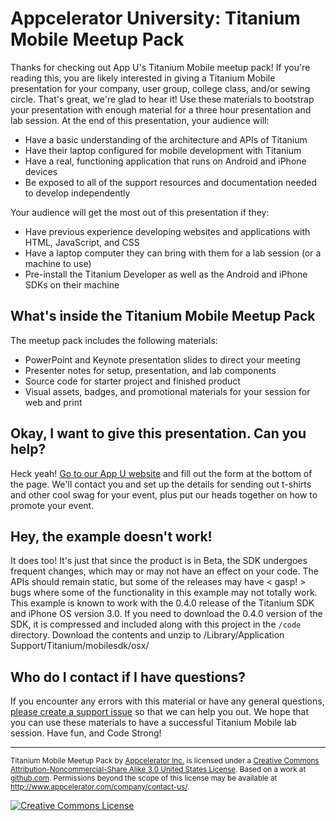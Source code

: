 # Appcelerator University: Titanium Mobile Meetup Pack

Thanks for checking out App U's Titanium Mobile meetup pack!  If you're reading this, you are likely interested in
giving a Titanium Mobile presentation for your company, user group, college class, and/or
sewing circle.  That's great, we're glad to hear it!  Use these materials to bootstrap your 
presentation with enough material for a three hour presentation and lab session.  At the end of
this presentation, your audience will:

- Have a basic understanding of the architecture and APIs of Titanium
- Have their laptop configured for mobile development with Titanium
- Have a real, functioning application that runs on Android and iPhone devices
- Be exposed to all of the support resources and documentation needed to develop independently

Your audience will get the most out of this presentation if they:

- Have previous experience developing websites and applications with HTML, JavaScript, and CSS
- Have a laptop computer they can bring with them for a lab session (or a machine to use)
- Pre-install the Titanium Developer as well as the Android and iPhone SDKs on their machine

## What's inside the Titanium Mobile Meetup Pack

The meetup pack includes the following materials:

- PowerPoint and Keynote presentation slides to direct your meeting
- Presenter notes for setup, presentation, and lab components
- Source code for starter project and finished product
- Visual assets, badges, and promotional materials for your session for web and print

## Okay, I want to give this presentation.  Can you help?

Heck yeah!  [Go to our App U website](http://www.appcelerator.com/community/app-u) and fill out the form
at the bottom of the page.  We'll contact you and set up the details for sending out t-shirts and other
cool swag for your event, plus put our heads together on how to promote your event.

## Hey, the example doesn't work!

It does too!  It's just that since the product is in Beta, the SDK undergoes frequent changes, which may or
may not have an effect on your code.  The APIs should remain static, but some of the releases may have  < gasp! >
bugs where some of the functionality in this example may not totally work.  This example
is known to work with the 0.4.0 release of the Titanium SDK and iPhone OS version 3.0.  If you need to
download the 0.4.0 version of the SDK, it is compressed and included along with this project in the `/code`
directory.  Download the contents and unzip to /Library/Application Support/Titanium/mobilesdk/osx/

## Who do I contact if I have questions?

If you encounter any errors with this material or have any general questions, 
[please create a support issue](http://support.appcelerator.net) so that we can help you out.
We hope that you can use these materials to have a successful Titanium Mobile lab session.
Have fun, and Code Strong!

---

<small>
<span xmlns:dc="http://purl.org/dc/elements/1.1/" href="http://purl.org/dc/dcmitype/InteractiveResource" property="dc:title" rel="dc:type">Titanium Mobile Meetup Pack</span> by <a xmlns:cc="http://creativecommons.org/ns#" href="http://appcelerator.com" property="cc:attributionName" rel="cc:attributionURL">Appcelerator Inc.</a> is licensed under a <a rel="license" href="http://creativecommons.org/licenses/by-nc-sa/3.0/us/">Creative Commons Attribution-Noncommercial-Share Alike 3.0 United States License</a>.
Based on a work at <a xmlns:dc="http://purl.org/dc/elements/1.1/" href="http://github.com/kwhinnery/MeetupPack/tree/master" rel="dc:source">github.com</a>. 
Permissions beyond the scope of this license may be available at <a xmlns:cc="http://creativecommons.org/ns#" href="http://www.appcelerator.com/company/contact-us/" rel="cc:morePermissions">http://www.appcelerator.com/company/contact-us/</a>.
</small>

<a rel="license" href="http://creativecommons.org/licenses/by-nc-sa/3.0/us/"><img alt="Creative Commons License" style="border-width:0" src="http://i.creativecommons.org/l/by-nc-sa/3.0/us/88x31.png"/></a>
